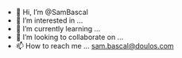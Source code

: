 - 👋 Hi, I’m @SamBascal
- 👀 I’m interested in ...
- 🌱 I’m currently learning ...
- 💞️ I’m looking to collaborate on ...
- 📫 How to reach me ... sam.bascal@doulos.com

<!---
SamBascal/SamBascal is a ✨ special ✨ repository because its `README.md` (this file) appears on your GitHub profile.
You can click the Preview link to take a look at your changes.
--->

